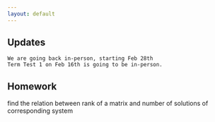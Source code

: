 ```yaml
---
layout: default
---
```

Updates
------
```
We are going back in-person, starting Feb 28th
Term Test 1 on Feb 16th is going to be in-person.
```
Homework 
------

find the relation between rank of a matrix and number of solutions of corresponding system

